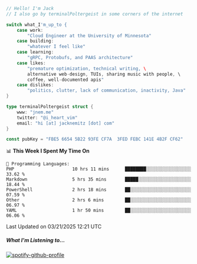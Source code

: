 ```go
// Hello! I'm Jack
// I also go by terminalPoltergeist in some corners of the internet

switch what_I'm_up_to {
    case work:
        "Cloud Engineer at the University of Minnesota"
    case building:
        "whatever I feel like"
    case learning:
        "gRPC, Protobufs, and PAAS architecture"
    case likes:
        "premature optimization, technical writing, \
        alternative web-design, TUIs, sharing music with people, \
        coffee, well-documented apis"
    case dislikes:
        "politics, clutter, lack of communication, inactivity, Java"
}

type terminalPoltergeist struct {
    www: "jnem.me"
    twitter: "@i_heart_vim"
    email: "hi [at] jacknemitz [dot] com"
}

const pubKey = "FBE5 6654 5B22 93FE CF7A  3FED FEBC 141E 4B2F CF62"
```

<!--START_SECTION:waka-->
📊 **This Week I Spent My Time On** 

```text
💬 Programming Languages: 
PHP                      10 hrs 11 mins      ████████░░░░░░░░░░░░░░░░░   33.62 % 
Markdown                 5 hrs 35 mins       █████░░░░░░░░░░░░░░░░░░░░   18.44 % 
PowerShell               2 hrs 18 mins       ██░░░░░░░░░░░░░░░░░░░░░░░   07.59 % 
Other                    2 hrs 6 mins        ██░░░░░░░░░░░░░░░░░░░░░░░   06.97 % 
YAML                     1 hr 50 mins        ██░░░░░░░░░░░░░░░░░░░░░░░   06.06 % 
```


 Last Updated on 03/21/2025 12:21 UTC
<!--END_SECTION:waka-->

##### What I'm Listening to...

[![spotify-github-profile](https://jnem.me/listening-item?maxAge=2592000)](https://jnem.me/listening)
